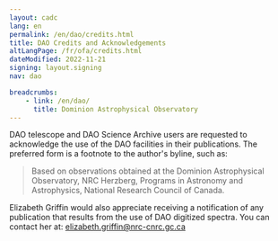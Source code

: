 ```yaml
---
layout: cadc
lang: en
permalink: /en/dao/credits.html
title: DAO Credits and Acknowledgements
altLangPage: /fr/ofa/credits.html
dateModified: 2022-11-21
signing: layout.signing
nav: dao

breadcrumbs:
    - link: /en/dao/
      title: Dominion Astrophysical Observatory
---
```


<p>
DAO telescope and DAO Science Archive users are requested to acknowledge the use of the 
DAO facilities in their publications. The preferred form is a footnote to the author's 
byline, such as:
</p>

<blockquote>
Based on observations obtained at the Dominion Astrophysical Observatory, NRC Herzberg, 
Programs in Astronomy and Astrophysics, National Research Council of Canada.
</blockquote>

<p>
Elizabeth Griffin would also appreciate receiving a notification of any publication 
that results from the use of DAO digitized spectra. You can contact her at: 
<a href="mailto:elizabeth.griffin@nrc-cnrc.gc.ca" class="ui-link">elizabeth.griffin@nrc-cnrc.gc.ca</a>
</p>